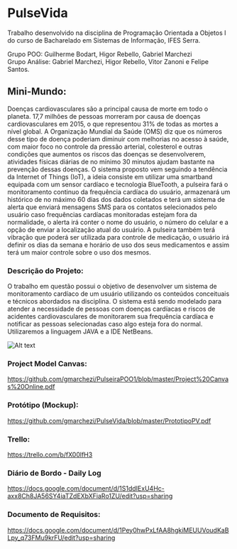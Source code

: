 # PulseVida

Trabalho desenvolvido na disciplina de Programação Orientada a Objetos I do curso de Bacharelado em Sistemas de Informação, IFES Serra.

Grupo POO: Guilherme Bodart, Higor Rebello, Gabriel Marchezi<br>
Grupo Análise: Gabriel Marchezi, Higor Rebello, Vitor Zanoni e Felipe Santos.

## Mini-Mundo:

Doenças cardiovasculares são a principal causa de morte em todo o planeta. 17,7 
milhões de pessoas morreram por causa de doenças cardiovasculares em 2015, o que 
representou 31% de todas as mortes a nível global. A Organização Mundial da Saúde 
(OMS) diz que os números desse tipo de doença poderiam diminuir com melhorias no 
acesso à saúde, com maior foco no controle da pressão arterial, colesterol e outras 
condições que aumentos os riscos das doenças se desenvolverem, atividades físicas 
diárias de no mínimo 30 minutos ajudam bastante na prevenção dessas doenças. 
O sistema proposto vem seguindo a tendência da Internet of Things (IoT), a ideia 
consiste em utilizar uma smartband equipada com um sensor cardíaco e tecnologia 
BlueTooth, a pulseira fará o monitoramento continuo da frequência cardíaca do 
usuário, armazenará um histórico de no máximo 60 dias dos dados coletados e terá 
um sistema de alerta que enviará mensagens SMS para os contatos selecionados pelo 
usuário caso frequências cardíacas monitoradas estejam fora da normalidade, o alerta 
irá conter o nome do usuário, o número do celular e a opção de enviar a localização 
atual do usuário. A pulseira também terá vibração que poderá ser utilizada para 
controle de medicação, o usuário irá definir os dias da semana e horário de uso dos 
seus medicamentos e assim terá um maior controle sobre o uso dos mesmos.<br>


### Descrição do Projeto:
O trabalho em questão possui o objetivo de desenvolver um sistema de monitoramento cardíaco de um usuário utilizando os conteúdos conceituais e técnicos abordados na disciplina. O sistema está sendo modelado para atender a necessidade de pessoas com doenças cardíacas e riscos de acidentes cardiovasculares de monitorarem sua frequência cardíaca e notificar as pessoas selecionadas caso algo esteja fora do normal. Utilizaremos a linguagem JAVA e a IDE NetBeans.<br>

![Alt text](https://github.com/gmarchezi/PulseiraPOO1/blob/master/New%20Wireframe%201.png?raw=true "Imagem")

### Project Model Canvas:

https://github.com/gmarchezi/PulseiraPOO1/blob/master/Project%20Canvas%20Online.pdf

### Protótipo (Mockup): 

https://github.com/gmarchezi/PulseVida/blob/master/PrototipoPV.pdf

### Trello:
https://trello.com/b/fX00lfH3

### Diário de Bordo - Daily Log

https://docs.google.com/document/d/1S1ddIExU4Hc-axx8Ch8JA56SY4iaTZdEXbXFiaRo1ZU/edit?usp=sharing

### Documento de Requisitos:

https://docs.google.com/document/d/1Pey0hwPxLfAA8hgkiMEUUVoudKaBLpy_q73FMu9krFU/edit?usp=sharing


